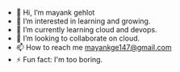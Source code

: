 - 👋 Hi, I’m mayank gehlot
- 👀 I’m interested in learning and growing.
- 🌱 I’m currently learning cloud and devops.
- 💞️ I’m looking to collaborate on cloud.
- 📫 How to reach me mayankge147@gmail.com
- ⚡ Fun fact: I'm too boring.

<!---
Toto3107/Toto3107 is a ✨ special ✨ repository because its `README.md` (this file) appears on your GitHub profile.
You can click the Preview link to take a look at your changes.
--->
